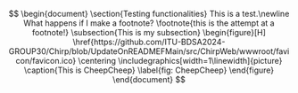 $$
\begin{document}
    \section{Testing functionalities}
    This is a test.\newline
    What happens if I make a footnote? \footnote{this is the attempt at a footnote!}
    \subsection{This is my subsection}
    \begin{figure}[H]
        \href{https://github.com/ITU-BDSA2024-GROUP30/Chirp/blob/UpdateOnREADMEFMain/src/ChirpWeb/wwwroot/favicon/favicon.ico}
        \centering
        \includegraphics[width=1\linewidth]{picture}
        \caption{This is CheepCheep}
        \label{fig: CheepCheep}
    \end{figure}
\end{document}
$$